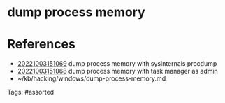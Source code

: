 # dump process memory

# References
- [20221003151069](/zet/20221003151069/README.md) dump process memory with sysinternals procdump
- [20221003151068](/zet/20221003151068/README.md) dump process memory with task manager as admin
- ~/kb/hacking/windows/dump-process-memory.md

Tags:
    #assorted
